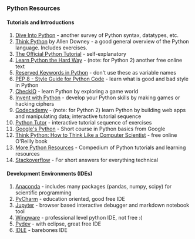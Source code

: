 ### Python Resources
  
#### Tutorials and Introductions
  
1. [Dive Into Python](http://www.diveintopython3.net/) - another survey of Python syntax, datatypes, etc.  
2. [Think Python](http://greenteapress.com/wp/think-python-2e/) by Allen Downey - a good general overview of the Python language. Includes exercises.  
3. [The Official Python Tutorial](https://docs.python.org/3/tutorial/) - self-explanatory  
4. [Learn Python the Hard Way](http://learnpythonthehardway.org/book/) - (note: for Python 2) another free online text  
5. [Reserved Keywords in Python](https://docs.python.org/3.0/reference/lexical_analysis.html#id8) - don't use these as variable names   
6. [PEP 8 - Style Guide for Python Code](https://www.python.org/dev/peps/pep-0008/) - learn what is good and bad style in Python  
7. [CheckIO](https://checkio.org/) - learn Python by exploring a game world  
8. [Invent with Python](https://inventwithpython.com/) - develop your Python skills by making games or hacking ciphers  
9. [Codecademy](https://www.codecademy.com/learn/python) - (note: for Python 2) learn Python by building web apps and manipulating data; interactive tutorial sequence  
10. [Python Tutor](http://www.pythontutor.com/) - interactive tutorial sequence of exercises
11. [Google's Python](https://developers.google.com/edu/python/) - Short course in Python basics from Google
12. [Think Python: How to Think Like a Computer Scientist](http://greenteapress.com/thinkpython/html/index.html) - free online O'Reilly book
13. [More Python Resources](https://www.fullstackpython.com/best-python-resources.html) - Compedium of Python tutorials and learning resources
14. [Stackoverflow](http://stackoverflow.com/questions/tagged/python) - For short answers for everything technical


#### Development Environments (IDEs)
  
1. [Anaconda](https://www.continuum.io/downloads) - includes many packages (pandas, numpy, scipy) for scientific programming
2. [PyCharm](https://www.jetbrains.com/pycharm-edu/download)  - education oriented, good free IDE
3. [Jupyter](http://jupyter.org/)  - browser based interactive debugger and markdown notebook tool
4. [Wingware](https://wingware.com/) - professional level python IDE, not free :(
5. [Pydev](http://www.pydev.org/)    - with eclipse, great free IDE
6. [IDLE](https://www.python.org/downloads/)      - barebones IDE

